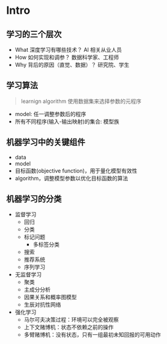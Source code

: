 # Intro

## 学习的三个层次
- What 深度学习有哪些技术？ AI 相关从业人员
- How 如何实现和调参？ 数据科学家、工程师
- Why 背后的原因（直觉、数据）？ 研究院、学生

## 学习算法
>  learnign algorithm 使用数据集来选择参数的元程序
- model: 任一调整参数后的程序
- 所有不同程序(输入-输出映射)的集合: 模型族

## 机器学习中的关键组件
- data
- model
- 目标函数(objective function)，用于量化模型有效性
- algorithm，调整模型参数以优化目标函数的算法

## 机器学习的分类
- 监督学习
  - 回归
  - 分类
  - 标记问题
    - 多标签分类
  - 搜索
  - 推荐系统
  - 序列学习
- 无监督学习
  - 聚类
  - 主成分分析
  - 因果关系和概率图模型
  - 生辰对抗性网络
- 强化学习
  - 马尔可夫决策过程：环境可以完全被观察
  - 上下文赌博机：状态不依赖之前的操作
  - 多臂赌博机：没有状态，只有一组最初未知回报的可用动作